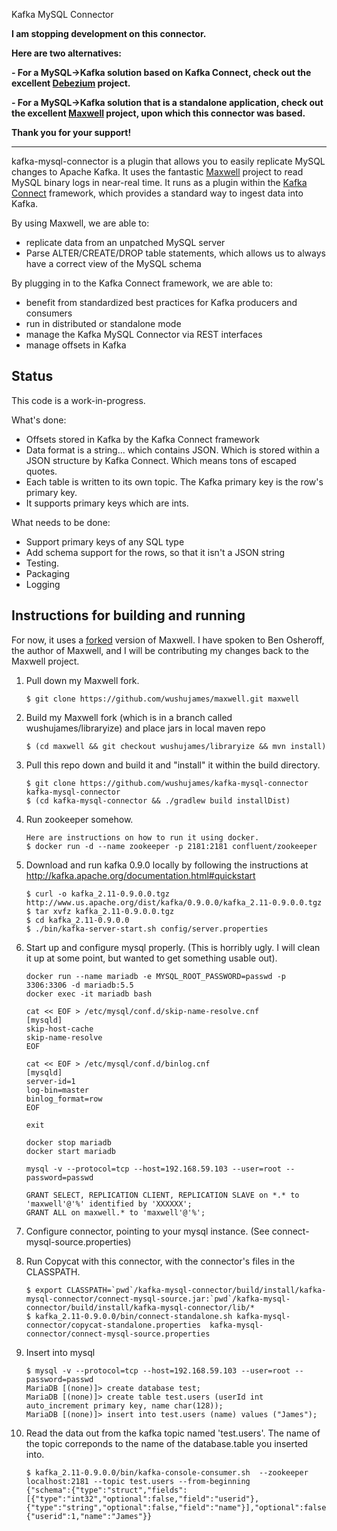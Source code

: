 Kafka MySQL Connector

**I am stopping development on this connector.**

**Here are two alternatives:**

**- For a MySQL->Kafka solution based on Kafka Connect, check out the excellent [Debezium](http://debezium.io) project.**

**- For a MySQL->Kafka solution that is a standalone application, check out the excellent [Maxwell](http://maxwells-daemon.io) project, upon which this connector was based.**

**Thank you for your support!**

---

kafka-mysql-connector is a plugin that allows you to easily replicate MySQL changes to Apache Kafka. It uses the fantastic [Maxwell](https://github.com/zendesk/maxwell) project to read MySQL binary logs in near-real time. It runs as a plugin within the [Kafka Connect](http://kafka.apache.org/090/documentation.html#connect) framework, which provides a standard way to ingest data into Kafka.

By using Maxwell, we are able to:
- replicate data from an unpatched MySQL server
- Parse ALTER/CREATE/DROP table statements, which allows us to always have a correct view of the MySQL schema

By plugging in to the Kafka Connect framework, we are able to:
- benefit from standardized best practices for Kafka producers and consumers
- run in distributed or standalone mode
- manage the Kafka MySQL Connector via REST interfaces
- manage offsets in Kafka

Status
------
This code is a work-in-progress.

What's done:
* Offsets stored in Kafka by the Kafka Connect framework
* Data format is a string... which contains JSON. Which is stored within a JSON structure by Kafka Connect. Which means tons of escaped quotes.
* Each table is written to its own topic. The Kafka primary key is the row's primary key.
* It supports primary keys which are ints.

What needs to be done:
* Support primary keys of any SQL type
* Add schema support for the rows, so that it isn't a JSON string
* Testing.
* Packaging
* Logging

Instructions for building and running
-------------------------------------
For now, it uses a [forked](https://github.com/wushujames/maxwell/tree/wushujames/libraryize) version of Maxwell. I have spoken to Ben Osheroff, the author of Maxwell, and I will be contributing my changes back to the Maxwell project.

1.  Pull down my Maxwell fork.
    ```
    $ git clone https://github.com/wushujames/maxwell.git maxwell
    ```

2.  Build my Maxwell fork (which is in a branch called wushujames/libraryize) and place jars in local maven repo
    ```
    $ (cd maxwell && git checkout wushujames/libraryize && mvn install)
    ```

3.  Pull this repo down and build it and "install" it within the build directory.
    ```
    $ git clone https://github.com/wushujames/kafka-mysql-connector kafka-mysql-connector
    $ (cd kafka-mysql-connector && ./gradlew build installDist)
    ```

4.  Run zookeeper somehow.
    ```
    Here are instructions on how to run it using docker.
    $ docker run -d --name zookeeper -p 2181:2181 confluent/zookeeper
    ```
    
5.  Download and run kafka 0.9.0 locally by following the instructions at http://kafka.apache.org/documentation.html#quickstart
    ```
    $ curl -o kafka_2.11-0.9.0.0.tgz http://www.us.apache.org/dist/kafka/0.9.0.0/kafka_2.11-0.9.0.0.tgz
    $ tar xvfz kafka_2.11-0.9.0.0.tgz
    $ cd kafka_2.11-0.9.0.0
    $ ./bin/kafka-server-start.sh config/server.properties
    ```

6.  Start up and configure mysql properly. (This is horribly ugly. I will clean it up at some point, but wanted to get something usable out).
    ```
    docker run --name mariadb -e MYSQL_ROOT_PASSWORD=passwd -p 3306:3306 -d mariadb:5.5
    docker exec -it mariadb bash

    cat << EOF > /etc/mysql/conf.d/skip-name-resolve.cnf
    [mysqld]
    skip-host-cache
    skip-name-resolve
    EOF

    cat << EOF > /etc/mysql/conf.d/binlog.cnf
    [mysqld]
    server-id=1
    log-bin=master
    binlog_format=row
    EOF

    exit

    docker stop mariadb
    docker start mariadb

    mysql -v --protocol=tcp --host=192.168.59.103 --user=root --password=passwd

    GRANT SELECT, REPLICATION CLIENT, REPLICATION SLAVE on *.* to 'maxwell'@'%' identified by 'XXXXXX';
    GRANT ALL on maxwell.* to 'maxwell'@'%';
    ```

7.  Configure connector, pointing to your mysql instance. (See connect-mysql-source.properties)

8.  Run Copycat with this connector, with the connector's files in the CLASSPATH.
    ```
    $ export CLASSPATH=`pwd`/kafka-mysql-connector/build/install/kafka-mysql-connector/connect-mysql-source.jar:`pwd`/kafka-mysql-connector/build/install/kafka-mysql-connector/lib/*
    $ kafka_2.11-0.9.0.0/bin/connect-standalone.sh kafka-mysql-connector/copycat-standalone.properties  kafka-mysql-connector/connect-mysql-source.properties
    ```

9.  Insert into mysql
    ```
    $ mysql -v --protocol=tcp --host=192.168.59.103 --user=root --password=passwd
    MariaDB [(none)]> create database test;
    MariaDB [(none)]> create table test.users (userId int auto_increment primary key, name char(128));
    MariaDB [(none)]> insert into test.users (name) values ("James");
    ```


10. Read the data out from the kafka topic named 'test.users'. The name of the topic correponds to the name of the database.table you inserted into.
    ```
    $ kafka_2.11-0.9.0.0/bin/kafka-console-consumer.sh  --zookeeper localhost:2181 --topic test.users --from-beginning
    {"schema":{"type":"struct","fields":[{"type":"int32","optional":false,"field":"userid"},{"type":"string","optional":false,"field":"name"}],"optional":false,"name":"test.users"},"payload":{"userid":1,"name":"James"}}
    ```

